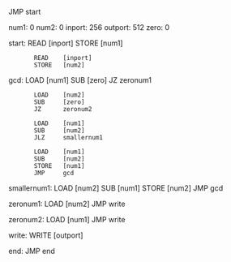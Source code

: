 JMP     start

num1:      0
num2:      0
inport:    256
outport:   512
zero:      0

start:     READ    [inport]
           STORE   [num1]

           READ    [inport]
           STORE   [num2]

gcd:
           LOAD    [num1]
           SUB     [zero]
           JZ      zeronum1

           LOAD    [num2]
           SUB     [zero]
           JZ      zeronum2

           LOAD    [num1]
           SUB     [num2]
           JLZ     smallernum1

           LOAD    [num1]
           SUB     [num2]
           STORE   [num1]
           JMP     gcd

smallernum1:
           LOAD    [num2]
           SUB     [num1]
           STORE   [num2]
           JMP     gcd

zeronum1:
           LOAD    [num2]
           JMP     write

zeronum2:
           LOAD    [num1]
           JMP     write

write:
           WRITE   [outport]

end:       JMP     end